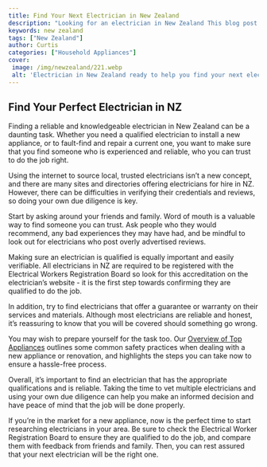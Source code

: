 ```yaml
---
title: Find Your Next Electrician in New Zealand
description: "Looking for an electrician in New Zealand This blog post has the scoop on the best electricians in your area so you can get started with your job quickly and easily Find out who to hire and where you can find them today"
keywords: new zealand
tags: ["New Zealand"]
author: Curtis
categories: ["Household Appliances"]
cover: 
 image: /img/newzealand/221.webp
 alt: 'Electrician in New Zealand ready to help you find your next electrical service provider'
---
```

## Find Your Perfect Electrician in NZ

Finding a reliable and knowledgeable electrician in New Zealand can be a daunting task. Whether you need a qualified electrician to install a new appliance, or to fault-find and repair a current one, you want to make sure that you find someone who is experienced and reliable, who you can trust to do the job right.

Using the internet to source local, trusted electricians isn’t a new concept, and there are many sites and directories offering electricians for hire in NZ. However, there can be difficulties in verifying their credentials and reviews, so doing your own due diligence is key.

Start by asking around your friends and family. Word of mouth is a valuable way to find someone you can trust. Ask people who they would recommend, any bad experiences they may have had, and be mindful to look out for electricians who post overly advertised reviews.

Making sure an electrician is qualified is equally important and easily verifiable. All electricians in NZ are required to be registered with the Electrical Workers Registration Board so look for this accreditation on the electrician’s website - it is the first step towards confirming they are qualified to do the job.

In addition, try to find electricians that offer a guarantee or warranty on their services and materials. Although most electricians are reliable and honest, it’s reassuring to know that you will be covered should something go wrong.

You may wish to prepare yourself for the task too. Our [Overview of Top Appliances](./pages/appliance-overview) outlines some common safety practices when dealing with a new appliance or renovation, and highlights the steps you can take now to ensure a hassle-free process.

Overall, it’s important to find an electrician that has the appropriate qualifications and is reliable. Taking the time to vet multiple electricians and using your own due diligence can help you make an informed decision and have peace of mind that the job will be done properly. 

If you’re in the market for a new appliance, now is the perfect time to start researching electricians in your area. Be sure to check the Electrical Worker Registration Board to ensure they are qualified to do the job, and compare them with feedback from friends and family. Then, you can rest assured that your next electrician will be the right one.
